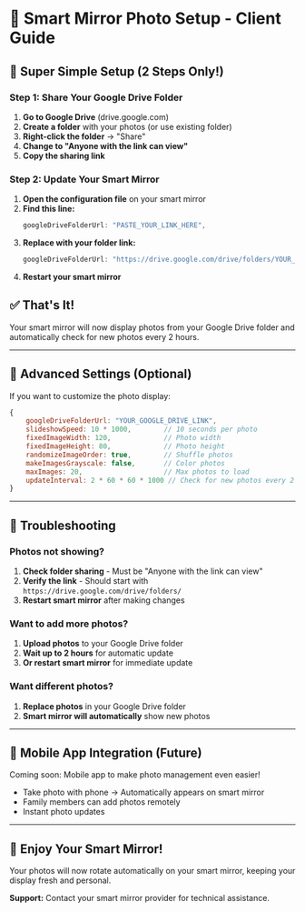 # 📸 Smart Mirror Photo Setup - Client Guide

## 🎯 **Super Simple Setup (2 Steps Only!)**

### **Step 1: Share Your Google Drive Folder**
1. **Go to Google Drive** (drive.google.com)
2. **Create a folder** with your photos (or use existing folder)
3. **Right-click the folder** → "Share"
4. **Change to "Anyone with the link can view"**
5. **Copy the sharing link**

### **Step 2: Update Your Smart Mirror**
1. **Open the configuration file** on your smart mirror
2. **Find this line:**
   ```javascript
   googleDriveFolderUrl: "PASTE_YOUR_LINK_HERE",
   ```
3. **Replace with your folder link:**
   ```javascript
   googleDriveFolderUrl: "https://drive.google.com/drive/folders/YOUR_FOLDER_ID",
   ```
4. **Restart your smart mirror**

## ✅ **That's It!**

Your smart mirror will now display photos from your Google Drive folder and automatically check for new photos every 2 hours.

---

## 🔧 **Advanced Settings (Optional)**

If you want to customize the photo display:

```javascript
{
    googleDriveFolderUrl: "YOUR_GOOGLE_DRIVE_LINK",
    slideshowSpeed: 10 * 1000,        // 10 seconds per photo
    fixedImageWidth: 120,             // Photo width
    fixedImageHeight: 80,             // Photo height
    randomizeImageOrder: true,        // Shuffle photos
    makeImagesGrayscale: false,       // Color photos
    maxImages: 20,                    // Max photos to load
    updateInterval: 2 * 60 * 60 * 1000 // Check for new photos every 2 hours
}
```

---

## 🚨 **Troubleshooting**

### **Photos not showing?**
1. **Check folder sharing** - Must be "Anyone with the link can view"
2. **Verify the link** - Should start with `https://drive.google.com/drive/folders/`
3. **Restart smart mirror** after making changes

### **Want to add more photos?**
1. **Upload photos** to your Google Drive folder
2. **Wait up to 2 hours** for automatic update
3. **Or restart smart mirror** for immediate update

### **Want different photos?**
1. **Replace photos** in your Google Drive folder
2. **Smart mirror will automatically** show new photos

---

## 📱 **Mobile App Integration (Future)**

Coming soon: Mobile app to make photo management even easier!
- Take photo with phone → Automatically appears on smart mirror
- Family members can add photos remotely
- Instant photo updates

---

## 🎉 **Enjoy Your Smart Mirror!**

Your photos will now rotate automatically on your smart mirror, keeping your display fresh and personal.

**Support:** Contact your smart mirror provider for technical assistance.
